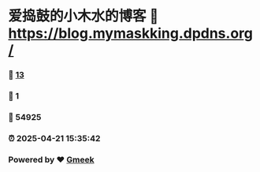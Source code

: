 # 爱捣鼓的小木水的博客 :link: https://blog.mymaskking.dpdns.org/ 
### :page_facing_up: [13](https://blog.mymaskking.dpdns.org//tag.html) 
### :speech_balloon: 1 
### :hibiscus: 54925 
### :alarm_clock: 2025-04-21 15:35:42 
### Powered by :heart: [Gmeek](https://github.com/Meekdai/Gmeek)
